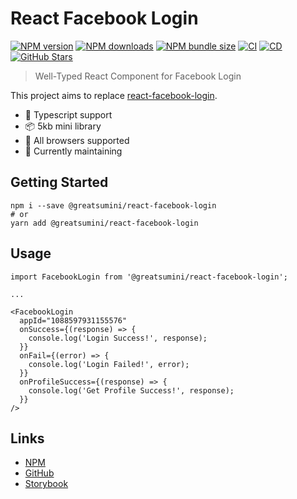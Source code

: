 # React Facebook Login

[![NPM version](https://img.shields.io/npm/v/@greatsumini/react-facebook-login)](https://www.npmjs.com/package/@greatsumini/react-facebook-login)
[![NPM downloads](https://img.shields.io/npm/dt/@greatsumini/react-facebook-login)](https://www.npmjs.com/package/@greatsumini/react-facebook-login)
[![NPM bundle size](https://img.shields.io/bundlephobia/min/@greatsumini/react-facebook-login)](https://www.npmjs.com/package/@greatsumini/react-facebook-login)
[![CI](https://img.shields.io/github/workflow/status/greatSumini/react-facebook-login/CI?label=CI)](https://github.com/greatSumini/react-facebook-login/actions/workflows/ci.yml)
[![CD](https://img.shields.io/github/workflow/status/greatSumini/react-facebook-login/CD?label=CD)](https://github.com/greatSumini/react-facebook-login/actions/workflows/cd.yml)
[![GitHub Stars](https://img.shields.io/github/stars/greatSumini/react-facebook-login?style=social)](https://github.com/greatSumini/react-facebook-login)

> Well-Typed React Component for Facebook Login

This project aims to replace [react-facebook-login](https://github.com/keppelen/react-facebook-login).

- 💙 Typescript support
- 📦 5kb mini library
- 👫 All browsers supported
- 🏃 Currently maintaining

## Getting Started

```shell
npm i --save @greatsumini/react-facebook-login
# or
yarn add @greatsumini/react-facebook-login
```

## Usage

```tsx
import FacebookLogin from '@greatsumini/react-facebook-login';

...

<FacebookLogin
  appId="1088597931155576"
  onSuccess={(response) => {
    console.log('Login Success!', response);
  }}
  onFail={(error) => {
    console.log('Login Failed!', error);
  }}
  onProfileSuccess={(response) => {
    console.log('Get Profile Success!', response);
  }}
/>
```

## Links

- [NPM](https://www.npmjs.com/package/@greatsumini/react-facebook-login)
- [GitHub](https://github.com/greatSumini/react-facebook-login)
- [Storybook](https://sumini.dev/react-facebook-login)
